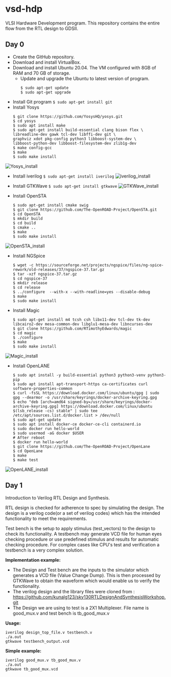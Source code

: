 # vsd-hdp
VLSI Hardware Development program. This repository contains the entire flow from the RTL design to GDSII.

## Day 0
 * Create the GitHub repository.
 * Download and install VirtualBox.
 * Download and install Ubuntu 20.04. The VM configured with 8GB of RAM and 70 GB of storage.
   * Update and upgrade the Ubuntu to latest version of program.
     ```
     $ sudo apt-get update
     $ sudo apt-get upgrade
     ```
 * Install Git program `$ sudo apt-get install git`
 * Install Yosys
     ```
     $ git clone https://github.com/YosysHQ/yosys.git
     $ cd yosys
     $ sudo apt install make
     $ sudo apt-get install build-essential clang bison flex \
    libreadline-dev gawk tcl-dev libffi-dev git \
    graphviz xdot pkg-config python3 libboost-system-dev \
    libboost-python-dev libboost-filesystem-dev zlib1g-dev
     $ make config-gcc
     $ make
     $ sudo make install
     ```
  ![Yosys_install](https://github.com/pitman75/vsd-hdp/assets/12179612/7525dcc7-a00c-4932-9f53-110079a0adbf)
  
 * Install iverilog `$ sudo apt-get install iverilog`
  ![iverilog_install](https://github.com/pitman75/vsd-hdp/assets/12179612/934d85c3-262d-436e-b23d-4ce7bac61452)

 * Install GTKWave `$ sudo apt-get install gtkwave`
  ![GTKWave_install](https://github.com/pitman75/vsd-hdp/assets/12179612/aa926e90-c702-4b58-953a-c5f9ad9e1de0)

 * Install OpenSTA
     ```
     $ sudo apt-get install cmake swig
     $ git clone https://github.com/The-OpenROAD-Project/OpenSTA.git
     $ cd OpenSTA
     $ mkdir build
     $ cd build
     $ cmake ..
     $ make
     $ sudo make install
     ```
  ![OpenSTA_install](https://github.com/pitman75/vsd-hdp/assets/12179612/e4aebe41-848f-4de7-8bfa-333daf78f3e3)
  
 * Install NGSpice
     ```
     $ wget -c https://sourceforge.net/projects/ngspice/files/ng-spice-rework/old-releases/37/ngspice-37.tar.gz
     $ tar -xzf ngspice-37.tar.gz
     $ cd ngspice-37
     $ mkdir release
     $ cd release
     $ ../configure  --with-x --with-readline=yes --disable-debug
     $ make
     $ sudo make install
     ```
 * Install Magic
     ```
     $ sudo apt-get install m4 tcsh csh libx11-dev tcl-dev tk-dev libcairo2-dev mesa-common-dev libglu1-mesa-dev libncurses-dev
     $ git clone https://github.com/RTimothyEdwards/magic
     $ cd magic
     $ ./configure
     $ make
     $ sudo make install
     ```
  ![Magic_install](https://github.com/pitman75/vsd-hdp/assets/12179612/de7367c1-b028-4a45-b590-69cb242de9df)
  
 * Install OpenLANE
     ```
     $ sudo apt install -y build-essential python3 python3-venv python3-pip
     $ sudo apt install apt-transport-https ca-certificates curl software-properties-common
     $ curl -fsSL https://download.docker.com/linux/ubuntu/gpg | sudo gpg --dearmor -o /usr/share/keyrings/docker-archive-keyring.gpg
     $ echo "deb [arch=amd64 signed-by=/usr/share/keyrings/docker-archive-keyring.gpg] https://download.docker.com/linux/ubuntu $(lsb_release -cs) stable" | sudo tee /etc/apt/sources.list.d/docker.list > /dev/null
     $ sudo apt-get update
     $ sudo apt install docker-ce docker-ce-cli containerd.io
     $ sudo docker run hello-world
     $ sudo usermod -aG docker $USER
     # After reboot
     $ docker run hello-world
     $ git clone https://github.com/The-OpenROAD-Project/OpenLane
     $ cd OpenLane
     $ make
     $ make test
     ```
![OpenLANE_install](https://github.com/pitman75/vsd-hdp/assets/12179612/1d0a7ef1-50bb-4c19-995e-2780761a74be)

## Day 1

Introduction to Verilog RTL Design and Synthesis.

RTL design is checked for adherence to spec by simulating the design. The design is a verilog code(or a set of verilog codes) which has the intended functionality to meet the requirements.

Test bench is the setup to apply stimulus (test_vectors) to the design to check its functionality. A testbench may generate VCD file for human eyes checking procedure or use predefined stimulus and results for automatic checking procedure. For complex cases like CPU's test and verification a testbench is a very complex solution.

**Implementation example:**

 * The Design and Test bench are the inputs to the simulator which generates a VCD file (Value Change Dump). This is then processed by GTKWave to obtain the waveform which would enable us to verify the functionality.
 * The verilog design and the library files were cloned from : https://github.com/kunalg123/sky130RTLDesignAndSynthesisWorkshop.git
 * The Design we are using to test is a 2X1 Multiplexer. File name is good_mux.v and test bench is tb_good_mux.v

**Usage:**
```
iverilog design_top_file.v testbench.v
./a.out
gtkwave testbench_output.vcd 
```

**Simple example:**
```
iverilog good_mux.v tb_good_mux.v
./a.out
gtkwave tb_good_mux.vcd
```
